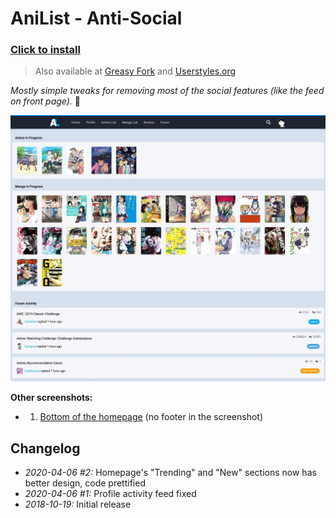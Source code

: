 # AniList - Anti-Social

### [Click to install](https://github.com/krisu5/userstyles/raw/master/AniList%20-%20Anti-Social/anilist_anti-social.user.css)

> Also available at [Greasy Fork](https://greasyfork.org/en/scripts/397799-anilist-anti-social) and [Userstyles.org](https://userstyles.org/styles/165051/anilist-anti-social)

*Mostly simple tweaks for removing most of the social features (like the feed on front page).* 🎎

![Userstyle screenshot](screenshots/1_homepage_top.jpg)

**Other screenshots:**
- 1. [Bottom of the homepage](screenshots/2_homepage_bottom.png) (no footer in the screenshot)

## Changelog

- *2020-04-06 #2:* Homepage's "Trending" and "New" sections now has better design, code prettified
- *2020-04-06 #1:* Profile activity feed fixed
- *2018-10-19:* Initial release